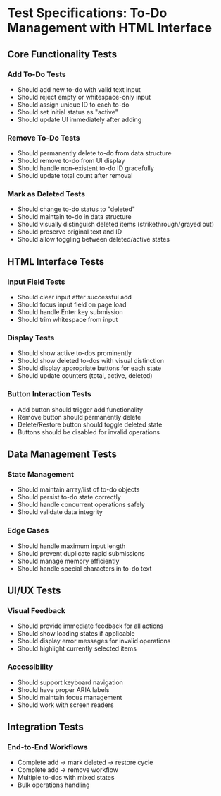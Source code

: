 # Test Specifications: To-Do Management with HTML Interface

## Core Functionality Tests

### Add To-Do Tests
- Should add new to-do with valid text input
- Should reject empty or whitespace-only input
- Should assign unique ID to each to-do
- Should set initial status as "active"
- Should update UI immediately after adding

### Remove To-Do Tests
- Should permanently delete to-do from data structure
- Should remove to-do from UI display
- Should handle non-existent to-do ID gracefully
- Should update total count after removal

### Mark as Deleted Tests
- Should change to-do status to "deleted" 
- Should maintain to-do in data structure
- Should visually distinguish deleted items (strikethrough/grayed out)
- Should preserve original text and ID
- Should allow toggling between deleted/active states

## HTML Interface Tests

### Input Field Tests
- Should clear input after successful add
- Should focus input field on page load
- Should handle Enter key submission
- Should trim whitespace from input

### Display Tests
- Should show active to-dos prominently
- Should show deleted to-dos with visual distinction
- Should display appropriate buttons for each state
- Should update counters (total, active, deleted)

### Button Interaction Tests
- Add button should trigger add functionality
- Remove button should permanently delete
- Delete/Restore button should toggle deleted state
- Buttons should be disabled for invalid operations

## Data Management Tests

### State Management
- Should maintain array/list of to-do objects
- Should persist to-do state correctly
- Should handle concurrent operations safely
- Should validate data integrity

### Edge Cases
- Should handle maximum input length
- Should prevent duplicate rapid submissions
- Should manage memory efficiently
- Should handle special characters in to-do text

## UI/UX Tests

### Visual Feedback
- Should provide immediate feedback for all actions
- Should show loading states if applicable
- Should display error messages for invalid operations
- Should highlight currently selected items

### Accessibility
- Should support keyboard navigation
- Should have proper ARIA labels
- Should maintain focus management
- Should work with screen readers

## Integration Tests

### End-to-End Workflows
- Complete add → mark deleted → restore cycle
- Complete add → remove workflow
- Multiple to-dos with mixed states
- Bulk operations handling